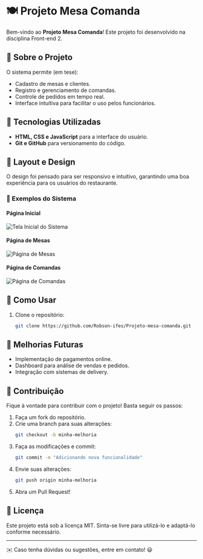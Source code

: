 # 🍽️ Projeto Mesa Comanda

Bem-vindo ao **Projeto Mesa Comanda**! Este projeto foi desenvolvido na disciplina Front-end 2.

## 📌 Sobre o Projeto

O sistema permite (em tese):
- Cadastro de mesas e clientes.
- Registro e gerenciamento de comandas.
- Controle de pedidos em tempo real.
- Interface intuitiva para facilitar o uso pelos funcionários.

## 🚀 Tecnologias Utilizadas

- **HTML, CSS e JavaScript** para a interface do usuário.
- **Git e GitHub** para versionamento do código.

## 🎨 Layout e Design

O design foi pensado para ser responsivo e intuitivo, garantindo uma boa experiência para os usuários do restaurante.

### 📸 Exemplos do Sistema

#### Página Inicial
![Tela Inicial do Sistema](https://github.com/Robson-ifes/Projeto-mesa-comanda/blob/main/P%C3%A1gina%20inicial.png)

#### Página de Mesas
![Página de Mesas](https://github.com/Robson-ifes/Projeto-mesa-comanda/blob/main/P%C3%A1gina%20mesas.png)

#### Página de Comandas
![Página de Comandas](https://github.com/Robson-ifes/Projeto-mesa-comanda/blob/main/P%C3%A1gina%20de%20comandas.png)

## 📖 Como Usar

1. Clone o repositório:
   ```bash
   git clone https://github.com/Robson-ifes/Projeto-mesa-comanda.git
   ```
## 🔧 Melhorias Futuras

- Implementação de pagamentos online.
- Dashboard para análise de vendas e pedidos.
- Integração com sistemas de delivery.

## 🤝 Contribuição

Fique à vontade para contribuir com o projeto! Basta seguir os passos:
1. Faça um fork do repositório.
2. Crie uma branch para suas alterações:
   ```bash
   git checkout -b minha-melhoria
   ```
3. Faça as modificações e commit:
   ```bash
   git commit -m "Adicionando nova funcionalidade"
   ```
4. Envie suas alterações:
   ```bash
   git push origin minha-melhoria
   ```
5. Abra um Pull Request!

## 📄 Licença

Este projeto está sob a licença MIT. Sinta-se livre para utilizá-lo e adaptá-lo conforme necessário.

---
✉️ Caso tenha dúvidas ou sugestões, entre em contato! 😃

